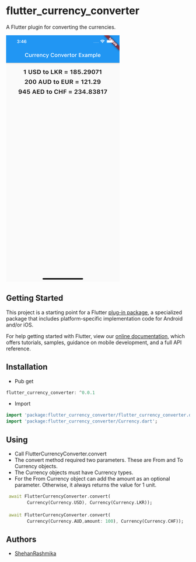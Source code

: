# flutter_currency_converter

A Flutter plugin for converting the currencies.

![Sample Use](assets/ss_1.png)

## Getting Started

This project is a starting point for a Flutter
[plug-in package](https://flutter.dev/developing-packages/),
a specialized package that includes platform-specific implementation code for
Android and/or iOS.

For help getting started with Flutter, view our
[online documentation](https://flutter.dev/docs), which offers tutorials,
samples, guidance on mobile development, and a full API reference.


## Installation
 - Pub get
```dart
flutter_currency_converter: ^0.0.1
```
 - Import

```dart
import 'package:flutter_currency_converter/flutter_currency_converter.dart';
import 'package:flutter_currency_converter/Currency.dart';
```

## Using
 - Call FlutterCurrencyConverter.convert
 - The convert method required two parameters. These are From and To Currency objects.
 - The Currency objects must have Currency types.
 - For the From Currency object can add the amount as an optional parameter. Otherwise, it always returns the value for 1 unit.
```dart
 await FlutterCurrencyConverter.convert(
        Currency(Currency.USD), Currency(Currency.LKR));

 await FlutterCurrencyConverter.convert(
        Currency(Currency.AUD,amount: 100), Currency(Currency.CHF));

  ```

## Authors

* [ShehanRashmika](https://github.com/ShehanRashmika)
